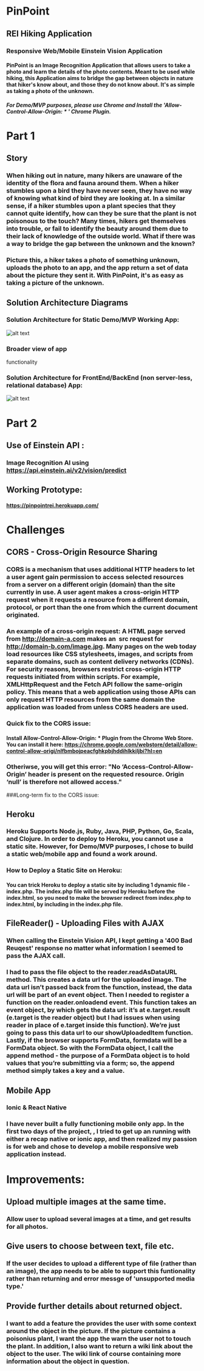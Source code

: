# PinPoint
## REI Hiking Application
### Responsive Web/Mobile Einstein Vision Application
#### PinPoint is an Image Recognition Application that allows users to take a photo and learn the details of the photo contents. Meant to be used while hiking, this Application aims to bridge the gap between objects in nature that hiker's know about, and those they do not know about. It's as simple as taking a photo of the unknown.
##### For Demo/MVP purposes, please use Chrome and Install  the 'Allow-Control-Allow-Origin: * ' Chrome Plugin.

# Part 1
## Story
### When hiking out in nature, many hikers are unaware of the identity of the flora and fauna around them. When a hiker stumbles upon a bird they have never seen, they have no way of knowing what kind of bird they are looking at. In a similar sense, if a hiker stumbles upon a plant species that they cannot quite identify, how can they be sure that the plant is not poisonous to the touch? Many times, hikers get themselves into trouble, or fail to identify the beauty around them due to their lack of knowledge of the outside world. What if there was a way to bridge the gap between the unknown and the known?
### Picture this, a hiker takes a photo of something unknown, uploads the photo to an app, and the app return a set of data about the picture they sent it. With PinPoint, it's as easy as taking a picture of the unknown.

## Solution Architecture Diagrams
### Solution Architecture for Static Demo/MVP Working App:
![alt text](images/staticSolutionArchitecture.png)
### Broader view of app
functionality
### Solution Architecture for FrontEnd/BackEnd (non server-less, relational database) App:
![alt text](images/staticSolutionArchitecture.png)

# Part 2
## Use of Einstein API :
### Image Recognition AI using https://api.einstein.ai/v2/vision/predict
## Working Prototype:
#### https://pinpointrei.herokuapp.com/

# Challenges
## CORS - Cross-Origin Resource Sharing
### CORS is a mechanism that uses additional HTTP headers to let a user agent gain permission to access selected resources from a server on a different origin (domain) than the site currently in use. A user agent makes a cross-origin HTTP request when it requests a resource from a different domain, protocol, or port than the one from which the current document originated.
### An example of a cross-origin request: A HTML page served from http://domain-a.com makes an <img> src request for http://domain-b.com/image.jpg. Many pages on the web today load resources like CSS stylesheets, images, and scripts from separate domains, such as content delivery networks (CDNs). For security reasons, browsers restrict cross-origin HTTP requests initiated from within scripts. For example, XMLHttpRequest and the Fetch API follow the same-origin policy. This means that a web application using those APIs can only request HTTP resources from the same domain the application was loaded from unless CORS headers are used.
### Quick fix to the CORS issue:
#### Install Allow-Control-Allow-Origin: *  Plugin from the Chrome Web Store. You can install it here: https://chrome.google.com/webstore/detail/allow-control-allow-origi/nlfbmbojpeacfghkpbjhddihlkkiljbi?hl=en
### Otheriwse, you will get this error: "No ‘Access-Control-Allow-Origin’ header is present on the requested resource. Origin ‘null’ is therefore not allowed access."
###Long-term fix to the CORS issue:
####

## Heroku
### Heroku Supports Node.js, Ruby, Java, PHP, Python, Go, Scala, and Clojure. In order to deploy to Heroku, you cannot use a static site. However, for Demo/MVP purposes, I chose to build a static web/mobile app and found a work around.
### How to Deploy a Static Site on Heroku:
#### You can trick Heroku to deploy a static site by including 1 dynamic file - index.php. The index.php file will be served by Heroku before the index.html, so you need to make the browser redirect from index.php to index.html, by including <?php header( 'Location: /index.html' ) ;  ?> in the index.php file.

## FileReader() - Uploading Files with AJAX
### When calling the Einstein Vision API, I kept getting a '400 Bad Reuqest' response no matter what information I seemed to pass the AJAX call.
### I had to pass the file object to the reader.readAsDataURL method. This creates a data url for the uploaded image. The data url isn’t passed back from the function, instead, the data url will be part of an event object. Then I needed to register a function on the reader.onloadend event. This function takes an event object, by which gets the data url: it’s at e.target.result (e.target is the reader object) but I had issues when using reader in place of e.target inside this function). We’re just going to pass this data url to our showUploadedItem function. Lastly, if the browser supports FormData, formdata will be a FormData object. So with the FormData object, I call the append method - the purpose of a FormData object is to hold values that you’re submitting via a form; so, the append method simply takes a key and a value.

## Mobile App
### Ionic & React Native
### I have never built a fully functioning mobile only app. In the first two days of the project, , I tried to get up an running with either a recap native or ionic app, and then realized my passion is for web and chose to develop a mobile responsive web application instead.


# Improvements:
## Upload multiple images at the same time.
### Allow user to upload several images at a time, and get results for all photos.
## Give users to choose between text, file etc.
### If the user decides to upload a different type of file (rather than an image), the app needs to be able to support this funtionality rather than returning and error messge of 'unsupported media type.'
## Provide further details about returned object.
### I want to add a feature the provides the user with some context around the object in the picture. If the picture contains a poisonius plant, I want the app the warn the user not to touch the plant. In addition, I also want to return a wiki link about the object to the user. The wiki link of course containing more information about the object in question.

